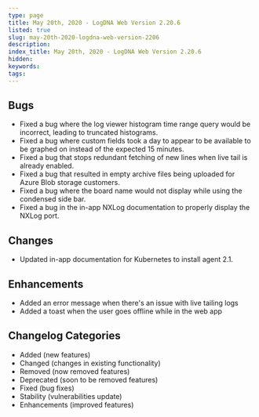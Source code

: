 ```yaml
---
type: page
title: May 20th, 2020 - LogDNA Web Version 2.20.6
listed: true
slug: may-20th-2020-logdna-web-version-2206
description: 
index_title: May 20th, 2020 - LogDNA Web Version 2.20.6
hidden: 
keywords: 
tags: 
---
```





## Bugs
* Fixed a bug where the log viewer histogram time range query would be incorrect, leading to truncated histograms.
* Fixed a bug where custom fields took a day to appear to be available to be graphed on instead of the expected 15 minutes.
* Fixed a bug that stops redundant fetching of new lines when live tail is already enabled.
* Fixed a bug that resulted in empty archive files being uploaded for Azure Blob storage customers.
* Fixed a bug where the board name would not display while using the condensed side bar.
* Fixed a bug in the in-app NXLog documentation to properly display the NXLog port.

## Changes
* Updated in-app documentation for Kubernetes to install agent 2.1.

## Enhancements
* Added an error message when there's an issue with live tailing logs
* Added a toast when the user goes offline while in the web app

## Changelog Categories
* Added (new features)
* Changed (changes in existing functionality)
* Removed (now removed features)
* Deprecated (soon to be removed features)
* Fixed (bug fixes)
* Stability (vulnerabilities update)
* Enhancements (improved features)

